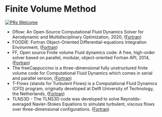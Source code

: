 # Finite Volume Method

[![PRs Welcome](https://img.shields.io/badge/PRs-welcome-brightgreen.svg?style=flat-square)](http://makeapullrequest.com)


* Dflow: An Open-Source Computational Fluid Dynamics Solver for Aerodynamic and Multidisciplinary Optimization, 2020, ([Fortran](https://github.com/mdolab/adflow))
* FOODIE: Fortran Object-Oriented Differential-equations Integration Environment, ([Fortran](https://github.com/Fortran-FOSS-Programmers/FOODIE))
* FF, Open source Finite volume Fluid dynamics code: A free, high-order solver based on parallel, modular, object-oriented Fortran API, 2014, ([Fortran](https://github.com/szaghi/OFF))
* The freeCappuccino is a three-dimensional fully unstructured finite volume code for Computational Fluid Dynamics which comes in serial and parallel version, ([Fortran](https://github.com/nikola-m/freeCappuccino))
* T-Flows (stands for Turbulent Flows) is a Computational Fluid Dynamics (CFD) program, originally developed at Delft University of Technology, the Netherlands, ([Fortran](https://github.com/DelNov/T-Flows))
* TLNS3D - The TLNS3D code was developed to solve Reynolds-averaged Navier-Stokes Equations to simulate turbulent, viscous flows over three-dimensional configurations. ([Fortran](https://github.com/nasa/TLNS3D))
